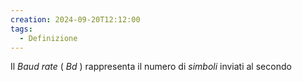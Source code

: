```yaml
---
creation: 2024-09-20T12:12:00
tags:
  - Definizione
---
```

Il *Baud rate* ( $Bd$ ) rappresenta il numero di *simboli* inviati al secondo